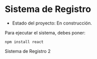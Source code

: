 <h1> Sistema de Registro </h1>

- Estado del proyecto: En construcción.

Para ejecutar el sistema, debes poner:

```npm install react```

Sistema de Registro 2
